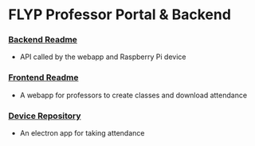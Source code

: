 # FLYP Professor Portal & Backend

### [Backend Readme](backend/README.md)
* API called by the webapp and Raspberry Pi device

### [Frontend Readme](frontend/README.md)
* A webapp for professors to create classes and download attendance 

### [Device Repository](https://github.com/collier-watkins/FLYP-Pi-Repo)
* An electron app for taking attendance 
